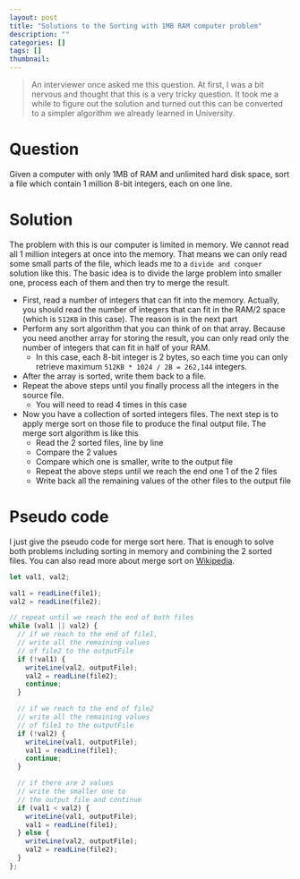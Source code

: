 ```yaml
---
layout: post
title: "Solutions to the Sorting with 1MB RAM computer problem"
description: ""
categories: []
tags: []
thumbnail:
---
```


> An interviewer once asked me this question. At first, I was a bit nervous and thought that this is
> a very tricky question. It took me a while to figure out the solution and turned out this can be
> converted to a simpler algorithm we already learned in University.

# Question

Given a computer with only 1MB of RAM and unlimited hard disk space, sort a file which contain 1
million 8-bit integers, each on one line.

# Solution

The problem with this is our computer is limited in memory. We cannot read all 1 million
integers at once into the memory. That means we can only read some small parts of the file, which
leads me to a `divide and conquer` solution like this. The basic idea is to divide the large problem
into smaller one, process each of them and then try to merge the result.

- First, read a number of integers that can fit into the memory. Actually, you should read
  the number of integers that can fit in the RAM/2 space (which is `512KB` in this case). The reason
  is in the next part
- Perform any sort algorithm that you can think of on that array. Because you need another
  array for storing the result, you can only read only the number of integers that can
  fit in half of your RAM.
  - In this case, each 8-bit integer is 2 bytes, so each time you can only retrieve maximum
  `512KB * 1024 / 2B = 262,144` integers.
- After the array is sorted, write them back to a file.
- Repeat the above steps until you finally process all the integers in the source file.
  - You will need to read 4 times in this case
- Now you have a collection of sorted integers files. The next step is to apply merge sort on those
  file to produce the final output file. The merge sort algorithm is like this
  - Read the 2 sorted files, line by line
  - Compare the 2 values
  - Compare which one is smaller, write to the output file
  - Repeat the above steps until we reach the end one 1 of the 2 files
  - Write back all the remaining values of the other files to the output file

# Pseudo code

<!-- more -->

I just give the pseudo code for merge sort here. That is enough to solve both problems including
sorting in memory and combining the 2 sorted files. You can also read more about merge sort on
[Wikipedia](https://en.wikipedia.org/wiki/Merge_sortURL).

```js
let val1, val2;

val1 = readLine(file1);
val2 = readLine(file2);

// repeat until we reach the end of both files
while (val1 || val2) {
  // if we reach to the end of file1,
  // write all the remaining values
  // of file2 to the outputFile
  if (!val1) {
    writeLine(val2, outputFile);
    val2 = readLine(file2);
    continue;
  }

  // if we reach to the end of file2
  // write all the remaining values
  // of file1 to the outputFile
  if (!val2) {
    writeLine(val1, outputFile);
    val1 = readLine(file1);
    continue;
  }

  // if there are 2 values
  // write the smaller one to
  // the output file and continue
  if (val1 < val2) {
    writeLine(val1, outputFile);
    val1 = readLine(file1);
  } else {
    writeLine(val2, outputFile);
    val2 = readLine(file2);
  }
};
```
